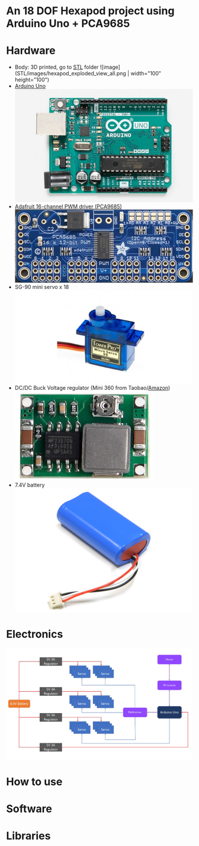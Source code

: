 # An 18 DOF Hexapod project using Arduino Uno + PCA9685

# Hardware
* Body: 3D printed, go to [STL](STL) folder ![image](STL/images/hexapod_exploded_view_all.png |  width="100" height="100")
* [Arduino Uno](https://store.arduino.cc/arduino-uno-rev3) ![image](/images/arduinouno.jpg)
* [Adafruit 16-channel PWM driver (PCA9685)](https://www.adafruit.com/product/815) ![image](images/pca9685.jpg)
* SG-90 mini servo x 18 ![image](/images/sg90.jpg)
* DC/DC Buck Voltage regulator (Mini 360 from Taobao/[Amazon](http://www.amazon.com/4-75-23V-1-17V-DC-DC-Converter-Module/dp/B00NJCAI7G)) ![image](/images/mini360.jpg)
* 7.4V battery ![image](/images/battery.jpg)
# Electronics
![Wiring2](https://github.com/KimAndrePettersen/Hexapod/blob/master/pictures/Wiring2.jpg)

# How to use

# Software

# Libraries


